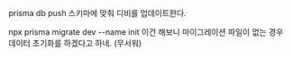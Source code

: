 prisma db push
스키마에 맞춰 디비를 업데이트한다.

npx prisma migrate dev --name init
이건 해보니 마이그레이션 파일이 없는 경우
데이터 초기화를 하겠다고 하네. (무서워)
